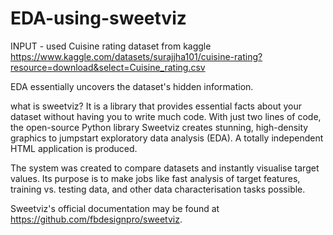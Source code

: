 # EDA-using-sweetviz
INPUT - used Cuisine rating dataset from kaggle 
https://www.kaggle.com/datasets/surajjha101/cuisine-rating?resource=download&select=Cuisine_rating.csv

EDA essentially uncovers the dataset's hidden information.

what is sweetviz?
It is a library that provides essential facts about your dataset without having you to write much code.
With just two lines of code, the open-source Python library Sweetviz creates stunning, high-density graphics to jumpstart exploratory data analysis (EDA). A totally independent HTML application is produced.

The system was created to compare datasets and instantly visualise target values. Its purpose is to make jobs like fast analysis of target features, training vs. testing data, and other data characterisation tasks possible.

Sweetviz's official documentation may be found at https://github.com/fbdesignpro/sweetviz.


